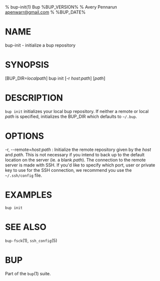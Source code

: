 % bup-init(1) Bup %BUP_VERSION%
% Avery Pennarun <apenwarr@gmail.com>
% %BUP_DATE%

# NAME

bup-init - initialize a bup repository

# SYNOPSIS

[BUP_DIR=*localpath*] bup init [-r *host*:*path*] [*path*]

# DESCRIPTION

`bup init` initializes your local bup repository.  If neither a remote
or local *path* is specified, initializes the BUP_DIR which defaults
to `~/.bup`.

# OPTIONS

-r, \--remote=*host*:*path*
:   Initialize the remote repository given by the *host* and *path*.
    This is not necessary if you intend to back up to the default
    location on the server (ie. a blank *path*).  The connection to
    the remote server is made with SSH.  If you'd like to specify
    which port, user or private key to use for the SSH connection, we
    recommend you use the `~/.ssh/config` file.

# EXAMPLES
    bup init
    
# SEE ALSO

`bup-fsck`(1), `ssh_config`(5)

# BUP

Part of the `bup`(1) suite.
